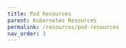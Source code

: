```yaml
---
title: Pod Resources
parent: Kubernetes Resources
permalink: /resources/pod-resources
nav_order: 3
---
```

